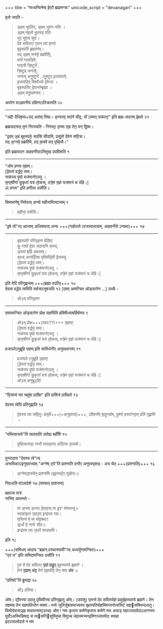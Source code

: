+++
title = "माध्यन्दिनेष्व् ईष्टौ ब्रह्ममन्त्राः"
unicode_script = "devanagari"
+++

वृतो जपति - 

> अ॒हम् भूप॑तिर्, अ॒हम् भुव॑न-पतिः ।  
> अ॒हम् म॑ह॒तो भू॒तस्य॒ पतिः॑  
> भूर् भुव॒स् सुवः॑।  
> देव॑ सवितर्! ए॒तन् त्वा॑ वृणते  
> बृह॒स्पतिं॑ ब्र॒ह्माण॑म्।   
> तद् अ॒हम् मन॑से॒ प्रब्र॑वीमि॒,  
> मनो॑ गायत्रि॒यै,  
> गाय॒त्री त्रि॒ष्टुभे᳚ ,  
> त्रि॒ष्टुब् जग॑त्यै॒,  
> जग॑त्य् अनु॒ष्टुभे᳚ , 
> ऽनु॒ष्टुप् प्र॒जाप॑तये,  
> प्र॒जाप॑ति॒र् विश्वे᳚भ्यो दे॒वेभ्यः॑ ।  
> बृह॒स्पति॑र् दे॒वाना᳚म्ब्र॒ह्मा ।  
> अ॒हम् म॑नु॒ष्या॑णाम् ।

अपरेण वाऽहवनीयं दक्षिणाऽतिक्रामति २०

____________
"अहे॑! दैधिष॒व्य+उद् अत॑स् तिष्ठ। अ॒न्यस्य॒ सद॑ने सीद॒, यो᳚ ऽस्मत् पाक॑तर॒" इति ब्रह्म-सदनम् ईक्षते २१

ब्रह्मसदनात् तृणं निरस्यति - निर॑स्तः॒ पा॒प्मा स॒ह तेन॒ यन् द्वि॒ष्मः।

"इ॒दम् अ॒हं बृह॒स्पतेः॒ सद॑सि सीदामि, प्रसू॑तो देवेन॑ सवि॒त्रा।  
तद् अ॒ग्नये॒ प्रब्र॑वीमि, तद् वा॒यवे॑ तत् पृथि॒व्यै।"  

इति ब्रह्मसदन आहवनीयाऽभिमुख उपविशति १

____________
"ओम् प्रणय य॒ज्ञम्।  
[दे॒वता॑ वर्द्धय॒ त्वम्।  
नाक॑स्य पृ॒ष्ठे यज॑मानोऽस्तु ।  
स॒प्त॒र्षीणां॑ सु॒कृतां॑ यत्र॑ लो॒कस्, तत्रे॒मं य॒ज्ञं यज॑मानं च धेहि।]  
ॐ प्रणय" इति प्रणीताः प्रसौति ८

____________
पिष्यमाणेषु निर्वपत्य् अन्यो महीनामित्याज्यम् ९  

> म॒हीनां॒ पयो॑सि।  

____________
"इ॒षे त्वे॑"त्य् आज्यम् अधिश्रयत्य् अन्यः +++(गार्हपत्ये ऽरजस्वलायाम्, आहवनीये ऽन्यथा)+++ १७  

____________

> बृह॑स्पते॑! परिगृहाण वेदि॑म्!  
सु॒-गावो॑ दे॒वाः सद॑नानि सन्त्व्,  
अ॒स्यां ब॒र्हिः प्रथताम्।  
सा॒ध्व् अन्त॑र्हिं॒स्रा पृथिवीदे॒वी दे॒व्यस्तु  
[दे॒वता॑ वर्द्धय॒ त्वम्।  
नाक॑स्य पृ॒ष्ठे यज॑मानोऽस्तु ।  
स॒प्त॒र्षीणां॑ सु॒कृतां॑ यत्र॑ लो॒कस्, तत्रे॒मं य॒ज्ञं यज॑मानं च धेहि।]

इति वेदिं परिगृह्णन्तम् +++(ब्रह्मा वदति)+++ १०  
देवता वर्द्धय त्वमिति सर्वत्राऽनुषजति १२
[एवम् आमन्त्रित ओङ्कारेण …] उच्चैः -  

> ओ३म् परि॑गृहाण

____________
एवमामन्त्रित ओङ्कारेण प्रोक्ष यज्ञमिति हविषीध्माबर्हिषोश्च ९  

> ओ३म् प्रोक्ष+++(स्वरः??)+++ य॒ज्ञम्!  
[दे॒वता॑ वर्द्धय॒ त्वम्।  
नाक॑स्य पृ॒ष्ठे यज॑मानोऽस्तु ।  
स॒प्त॒र्षीणां॑ सु॒कृतां॑ यत्र॑ लो॒कस्, तत्रे॒मं य॒ज्ञं यज॑मानं च धेहि।]

प्रजापतेऽनुब्रूहि यज्ञम् इति सामिधेनीर् अनुवक्ष्यन्तम् ११

> प्रजा॑पते ऽनुब्रूहि य॒ज्ञम्!  
[दे॒वता॑ वर्द्धय॒ त्वम्।  
नाक॑स्य पृ॒ष्ठे यज॑मानोऽस्तु ।  
स॒प्त॒र्षीणां॑ सु॒कृतां॑ यत्र॑ लो॒कस्, तत्रे॒मं य॒ज्ञं यज॑मानं च धेहि।]  
> ओ३म् अनुब्रू३हि!

____________
"मि॒त्रस्य॑ त्वा चक्षु॑षा प्रती॑क्ष" इति प्राशित्रं प्रतीक्षते १३  

देवस्य त्वेति प्रतिगृह्णाति १४  
> दे॒वस्य॑ त्वा सवि॒तुᳶ प्र॑स॒वे᳚+++(=अनुज्ञायां)+++,
ऽश्विनो᳚र् बा॒हुभ्या᳚म्,
पू॒ष्णो हस्ता᳚भ्या॒म् प्रति॑ गृह्णामि ।


____________
"पथिव्यास्त्वे"ति सादयाति उपोह्य बर्हींषि १५

> पृ॒थि॒व्यास्त्वा॒ नाभौ॑ सादया॒म्य् अदि॑त्या उ॒पस्थे॑।

____________
पुनरादाय "देवस्य त्वे"त्य्  
अनामिकाऽङ्गुष्ठाभ्याम् "अग्नेष् ट्वे"ति प्राश्नाति दन्तैर् अनुपस्पृशन्न् - अत्र चेत् +++(प्राश्नाति)+++ १६  

> अ॒ग्नेष्ट्वा॒स्ये॑न॒ प्राश्ना॑मि (बृह॒स्पते॒र् मुखे॑न)॥

निदधाति वांऽसदेशे १७ (पश्चात् प्राशनाय)

प्रक्षाल्य पात्रं  
नाभिम् आलभते -  

> या अ॒प्स्व् अ॒न्तर् दे॒वता॒स् ता इ॒दꣳ श॑मयन्तु॥  
स्वाहा॑कृतं ज॒ठर॒म् इन्द्र॑स्य गछ।  
> घ॒सिना॑ मे॒ मा संपृ॑क्थाः!  
> ऊ॒र्ध्वं मे॒ नाभेः॑ सीद॥  
> इन्द्र॑स्य त्वा ज॒ठरे॑ सादयामि।

इति १८

+++(समिधम् आदाय "ब्रह्मन् प्रस्थास्यामी"त्य् अध्वर्युणामन्त्रितः)+++   
"एतं त" इति समिदामन्त्रितः प्रसौति १९  

> ए॒तं ते॑ देव सवितर् **य॒ज्ञं प्राहु॒र्** बृह॒स्पत॑ये ब्र॒ह्मणे॑ ।  
तेन॑ **य॒ज्ञम् अ॑व॒** तेन॑ य॒ज्ञप॑तिं॒ तेन॒ माम् **अ॑व** ॥

"प्रतिष्ठे"ति ब्रुयाद्वा २० 

> ओं३ प्रतिष्ठ।

ओम्। द्यौस्त्त्वा ददातु पृथिवीत्त्वा प्रतिगृह्णातु
ओम्। (उपांशु) एतन्ते देव सवितर्यज्ञं प्राहुर्बृहस्पतये ब्रह्मणे। तेन यज्ञमव तेन यज्ञपतिन्तेन मामव। मनो जूतिर्जुषतामाज्यस्य बृहस्पतिर्यज्ञमिमन्तनोत्वरिष्टं यज्ञसमिमन्दधातु। विश्वेदेवासऽइह मादयन्ताम्(उच्च) 
ओम् ! नमः कृताय कर्मणेकृताय कर्मणे नमः अयाड् यज्ञञ्जातवेदाऽअनन्तरः पूर्वोऽअस्मिन्निषद्य स त्वसनिसुविमुचा विमुञ्च धेह्यस्मभ्यन्द्रविणञ्जातवेदः स्वाहा  
इदञ्जातवेदसे न मम